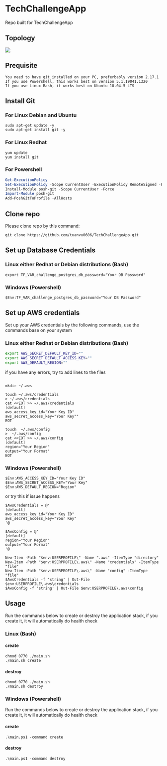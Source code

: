 # TechChallengeApp
Repo built for TechChallengeApp

## Topology

[<img src="https://i.ibb.co/KrWB5Mv/image.png">](https://github.com/tuanvu0606/TechChallengeApp)

## Prequisite
```
You need to have git installed on your PC, preferbably version 2.17.1
If you use Powershell, this works best on version 5.1.19041.1320
If you use Linux Bash, it works best on Ubuntu 18.04.5 LTS
```

## Install Git

### For Linux Debian and Ubuntu

```
sudo apt-get update -y
sudo apt-get install git -y
```

### For Linux Redhat
```
yum update
yum install git 
``` 

### For Powershell
```powershell
Get-ExecutionPolicy
Set-ExecutionPolicy -Scope CurrentUser -ExecutionPolicy RemoteSigned -Force
Install-Module posh-git -Scope CurrentUser -Force
Import-Module posh-git
Add-PoshGitToProfile -AllHosts
```

## Clone repo

Please clone repo by this command:

```
git clone https://github.com/tuanvu0606/TechChallengeApp.git
```

## Set up Database Credentials

### Linux either Redhat or Debian distributions (Bash)

```
export TF_VAR_challenge_postgres_db_password="Your DB Password"
```

### Windows (Powershell)
```
$Env:TF_VAR_challenge_postgres_db_password="Your DB Password"
```

## Set up AWS credentials

Set up your AWS credentials by the following commands, use the commands base on your system

### Linux either Redhat or Debian distributions (Bash)

```bash
export AWS_SECRET_DEFAULT_KEY_ID=""
export AWS_SECRET_DEFAULT_ACCESS_KEY=""
export AWS_DEFAULT_REGION=""
```

if you have any errors, try to add lines to the files
```

mkdir ~/.aws

touch ~/.aws/credentials
> ~/.aws/credentials
cat <<EOT >> ~/.aws/credentials
[default]
aws_access_key_id="Your Key ID"
aws_secret_access_key="Your Key""
EOT

touch  ~/.aws/config
>  ~/.aws/config
cat <<EOT >> ~/.aws/config
[default]
region="Your Region"
output="Your Format"
EOT
```

### Windows (Powershell)
```
$Env:AWS_ACCESS_KEY_ID="Your Key ID"
$Env:AWS_SECRET_ACCESS_KEY="Your Key"
$Env:AWS_DEFAULT_REGION="Region"
```

or try this if issue happens

```
$AwsCredentials = @'
[default]
aws_access_key_id="Your Key ID" 
aws_secret_access_key="Your Key"
'@

$AwsConfig = @'
[default]
region="Your Region"
output="Your Format"
'@

New-Item -Path "$env:USERPROFILE\" -Name ".aws" -ItemType "directory"
New-Item -Path "$env:USERPROFILE\.aws\" -Name "credentials" -ItemType "file"
New-Item -Path "$env:USERPROFILE\.aws\" -Name "config" -ItemType "file"
$AwsCredentials -f 'string' | Out-File $env:USERPROFILE\.aws\credentials
$AwsConfig -f 'string' | Out-File $env:USERPROFILE\.aws\config
```

## Usage

Run the commands below to create or destroy the application stack, if you create it, it will automatically do health check

### Linux (Bash)

#### create

```
chmod 0770 ./main.sh
./main.sh create
```

#### destroy
```
chmod 0770 ./main.sh
./main.sh destroy
```

### Windows (Powershell)

Run the commands below to create or destroy the application stack, if you create it, it will automatically do health check
#### create

```
.\main.ps1 -command create
```

#### destroy
```
.\main.ps1 -command destroy
```